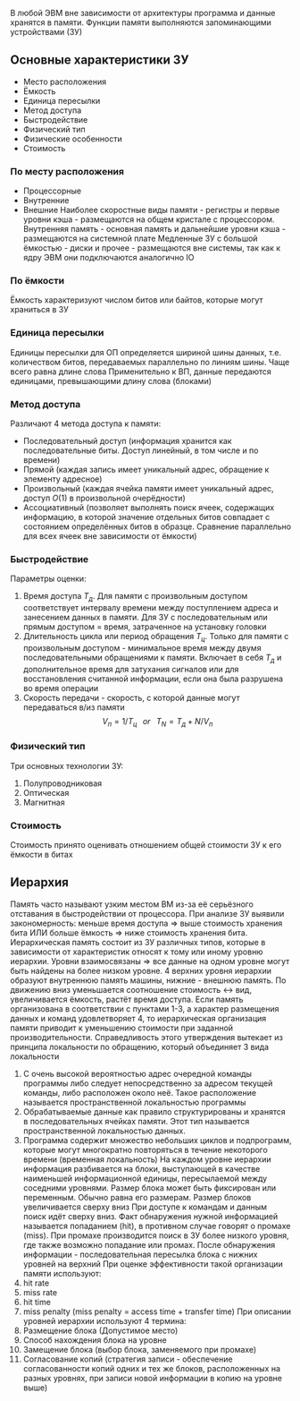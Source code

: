 В любой ЭВМ вне зависимости от архитектуры программа и данные хранятся в памяти. Функции памяти выполняются запоминающими устройствами (ЗУ)
## Основные характеристики ЗУ
- Место расположения 
- Ёмкость
- Единица пересылки
- Метод доступа
- Быстродействие
- Физический тип
- Физические особенности
- Стоимость
### По месту расположения
- Процессорные
- Внутренние
- Внешние
Наиболее скоростные виды памяти - регистры и первые уровни кэша - размещаются на общем кристале с процессором. Внутренняя память - основная память и дальнейшие уровни кэша - размещаются на системной плате
Медленные ЗУ с большой ёмкостью - диски и прочее - размещаются вне системы, так как к ядру ЭВМ они подключаются аналогично IO
### По ёмкости
Ёмкость характеризуют числом битов или байтов, которые могут храниться в ЗУ
### Единица пересылки
Единицы пересылки для ОП определяется шириной шины данных, т.е. количеством битов, передаваемых параллельно по линиям шины. Чаще всего равна длине слова
Применительно к ВП, данные передаются единицами, превышающими длину слова (блоками)
### Метод доступа
Различают 4 метода доступа к памяти:
- Последовательный доступ (информация хранится как последовательные биты. Доступ линейный, в том числе и по времени)
- Прямой (каждая запись имеет уникальный адрес, обращение к элементу адресное)
- Произвольный (каждая ячейка памяти имеет уникальный адрес, доступ $O(1)$ в произвольной очерёдности)
- Ассоциативный (позволяет выполнять поиск ячеек, содержащих информацию, в которой значение отдельных битов совпадает с состоянием определённых битов в образце. Сравнение параллельно для всех ячеек вне зависимости от ёмкости)
### Быстродействие
Параметры оценки:
1. Время доступа $T_{д}$. Для памяти с произвольным доступом соответствует интервалу времени между поступлением адреса и занесением данных в памяти. Для ЗУ с последовательным или прямым доступом = время, затраченное на установку головки 
2. Длительность цикла или период обращения $T_{ц}$. Только для памяти с произвольным доступом - минимальное время между двумя последовательными обращениями к памяти. Включает в себя $T_{д}$ и дополнительное время для затухания сигналов или для восстановления считанной информации, если она была разрушена во время операции
3. Скорость передачи - скорость, с которой данные могут передаваться в/из памяти $$V_{п} = 1/T_{ц}\;\;\;or\;\;\;T_{N}=T_{д}+N/V_{п}$$
### Физический тип
Три основных технологии ЗУ:
1. Полупроводниковая
2. Оптическая
3. Магнитная
### Стоимость
Стоимость принято оценивать отношением общей стоимости ЗУ к его ёмкости в битах
## Иерархия
Память часто называют узким местом ВМ из-за её серьёзного отставания в быстродействии от процессора. При анализе ЗУ выявили закономерность: меньше время доступа => выше стоимость хранения бита ИЛИ больше ёмкость => ниже стоимость хранения бита. Иерархическая память состоит из ЗУ различных типов, которые в зависимости от характеристик относят к тому или иному уровню иерархии. Уровни взаимосвязаны => все данные на одном уровне могут быть найдены на более низком уровне. 4 верхних уровня иерархии образуют внутреннюю память машины, нижние - внешнюю память. 
По движению вниз уменьшается соотношение стоимость <-> вид, увеличивается ёмкость, растёт время доступа. Если память организована в соответствии с пунктами 1-3, а характер размещения данных и команд удовлетворяет 4, то иерархическая организация памяти приводит к уменьшению стоимости при заданной производительности. Справедливость этого утверждения вытекает из принципа локальности по обращению, который объединяет 3 вида локальности
1. С очень высокой вероятностью адрес очередной команды программы либо следует непосредственно за адресом текущей команды, либо расположен около неё. Такое расположение называется пространственной локальностью программы
2. Обрабатываемые данные как правило структурированы и хранятся в последовательных ячейках памяти. Этот тип называется пространственной локальностью данных.
3. Программа содержит множество небольших циклов и подпрограмм, которые могут многократно повторяться в течение некоторого времени (временная локальность)
На каждом уровне иерархии информация разбивается на блоки, выступающей в качестве наименьшей информационной единицы, пересылаемой между соседними уровнями. Размер блока может быть фиксирован или переменным. Обычно равна его размерам. Размер блоков увеличивается сверху вниз
При доступе к командам и данным поиск идёт сверху вниз. Факт обнаружения нужной информацией называется попаданием (hit), в противном случае говорят о промахе (miss). При промахе производится поиск в ЗУ более низкого уровня, где также возможно попадание или промах. После обнаружения информации - последовательная пересылка блока с нижних уровней на верхний
При оценке эффективности такой организации памяти используют:
1. hit rate
2. miss rate
3. hit time
4. miss penalty (miss penalty = access time + transfer time)
При описании уровней иерархии используют 4 термина:
1. Размещение блока (Допустимое место)
2. Способ нахождения блока на уровне
3. Замещение блока (выбор блока, заменяемого при промахе)
4. Согласование копий (стратегия записи - обеспечение согласованности копий одних и тех же блоков, расположенных на разных уровнях, при записи новой информации в копию на уровне выше)